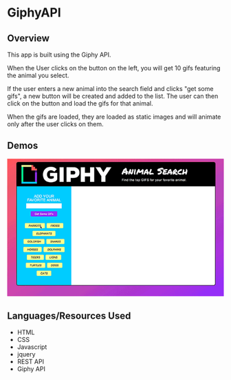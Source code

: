 # GiphyAPI

## Overview
This app is built using the Giphy API.

When the User clicks on the button on the left, you will get 10 gifs featuring the animal you select.

If the user enters a new animal into the search field and clicks "get some gifs", a new button will be created and added to the list. The user can then click on the button and load the gifs for that animal.

When the gifs are loaded, they are loaded as static images and will animate only after the user clicks on them.

## Demos
![Giphy](readmeImages/giphyDemo.gif)



## Languages/Resources Used
- HTML
- CSS
- Javascript
- jquery
- REST API
- Giphy API
